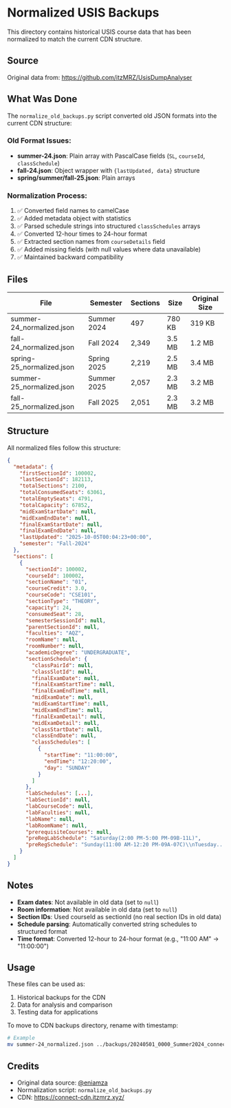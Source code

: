 # Normalized USIS Backups

This directory contains historical USIS course data that has been normalized to match the current CDN structure.

## Source

Original data from: https://github.com/itzMRZ/UsisDumpAnalyser

## What Was Done

The `normalize_old_backups.py` script converted old JSON formats into the current CDN structure:

### Old Format Issues:
- **summer-24.json**: Plain array with PascalCase fields (`SL`, `courseId`, `classSchedule`)
- **fall-24.json**: Object wrapper with `{lastUpdated, data}` structure
- **spring/summer/fall-25.json**: Plain arrays

### Normalization Process:
1. ✅ Converted field names to camelCase
2. ✅ Added metadata object with statistics
3. ✅ Parsed schedule strings into structured `classSchedules` arrays
4. ✅ Converted 12-hour times to 24-hour format
5. ✅ Extracted section names from `courseDetails` field
6. ✅ Added missing fields (with null values where data unavailable)
7. ✅ Maintained backward compatibility

## Files

| File | Semester | Sections | Size | Original Size |
|------|----------|----------|------|---------------|
| summer-24_normalized.json | Summer 2024 | 497 | 780 KB | 319 KB |
| fall-24_normalized.json | Fall 2024 | 2,349 | 3.5 MB | 1.2 MB |
| spring-25_normalized.json | Spring 2025 | 2,219 | 2.5 MB | 3.4 MB |
| summer-25_normalized.json | Summer 2025 | 2,057 | 2.3 MB | 3.2 MB |
| fall-25_normalized.json | Fall 2025 | 2,051 | 2.3 MB | 3.2 MB |

## Structure

All normalized files follow this structure:

```json
{
  "metadata": {
    "firstSectionId": 100002,
    "lastSectionId": 182113,
    "totalSections": 2100,
    "totalConsumedSeats": 63061,
    "totalEmptySeats": 4791,
    "totalCapacity": 67852,
    "midExamStartDate": null,
    "midExamEndDate": null,
    "finalExamStartDate": null,
    "finalExamEndDate": null,
    "lastUpdated": "2025-10-05T00:04:23+00:00",
    "semester": "Fall-2024"
  },
  "sections": [
    {
      "sectionId": 100002,
      "courseId": 100002,
      "sectionName": "01",
      "courseCredit": 3.0,
      "courseCode": "CSE101",
      "sectionType": "THEORY",
      "capacity": 24,
      "consumedSeat": 28,
      "semesterSessionId": null,
      "parentSectionId": null,
      "faculties": "AQZ",
      "roomName": null,
      "roomNumber": null,
      "academicDegree": "UNDERGRADUATE",
      "sectionSchedule": {
        "classPairId": null,
        "classSlotId": null,
        "finalExamDate": null,
        "finalExamStartTime": null,
        "finalExamEndTime": null,
        "midExamDate": null,
        "midExamStartTime": null,
        "midExamEndTime": null,
        "finalExamDetail": null,
        "midExamDetail": null,
        "classStartDate": null,
        "classEndDate": null,
        "classSchedules": [
          {
            "startTime": "11:00:00",
            "endTime": "12:20:00",
            "day": "SUNDAY"
          }
        ]
      },
      "labSchedules": [...],
      "labSectionId": null,
      "labCourseCode": null,
      "labFaculties": null,
      "labName": null,
      "labRoomName": null,
      "prerequisiteCourses": null,
      "preRegLabSchedule": "Saturday(2:00 PM-5:00 PM-09B-11L)",
      "preRegSchedule": "Sunday(11:00 AM-12:20 PM-09A-07C)\\nTuesday..."
    }
  ]
}
```

## Notes

- **Exam dates**: Not available in old data (set to `null`)
- **Room information**: Not available in old data (set to `null`)
- **Section IDs**: Used courseId as sectionId (no real section IDs in old data)
- **Schedule parsing**: Automatically converted string schedules to structured format
- **Time format**: Converted 12-hour to 24-hour format (e.g., "11:00 AM" → "11:00:00")

## Usage

These files can be used as:
1. Historical backups for the CDN
2. Data for analysis and comparison
3. Testing data for applications

To move to CDN backups directory, rename with timestamp:
```bash
# Example
mv summer-24_normalized.json ../backups/20240501_0000_Summer2024_connect.json
```

## Credits

- Original data source: [@eniamza](https://github.com/eniamza)
- Normalization script: `normalize_old_backups.py`
- CDN: https://connect-cdn.itzmrz.xyz/
